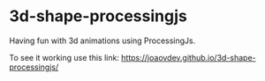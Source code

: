 # 3d-shape-processingjs
Having fun with 3d animations using ProcessingJs.

To see it working use this link: https://joaovdev.github.io/3d-shape-processingjs/
